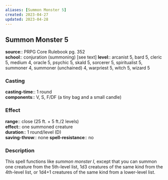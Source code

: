 ```yaml
---
aliases: [Summon Monster 5]
created: 2023-04-27
updated: 2023-04-28
---
```


## Summon Monster 5

**source**:: PRPG Core Rulebook pg. 352  
**school**:: conjuration (summoning) \[see text\]
**level**:: arcanist 5, bard 5, cleric 5, medium 4, oracle 5, psychic 5, skald 5, sorcerer 5, spiritualist 5, summoner 4, summoner (unchained) 4, warpriest 5, witch 5, wizard 5

### Casting

**casting-time**:: 1 round  
**components**:: V, S, F/DF (a tiny bag and a small candle)

### Effect

**range**:: close (25 ft. + 5 ft./2 levels)  
**effect**:: one summoned creature  
**duration**:: 1 round/level (D)  
**saving-throw**:: none
**spell-resistance**:: no

### Description

This spell functions like *summon monster I*, except that you can summon one creature from the 5th-level list, 1d3 creatures of the same kind from the 4th-level list, or 1d4+1 creatures of the same kind from a lower-level list.
